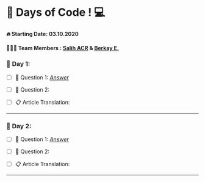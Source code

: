 # 💯 Days of Code !  💻  

#### **🔥 Starting Date: 03.10.2020**
#### **👨🏽‍💻 Team Members : [Salih ACR](https://github.com/salihacr) & [Berkay E.](https://github.com/clopylol)**


### 📅 **Day 1**:  
 - [ ]  📌 Question 1: *[Answer](https://github.com/salihacr)*
 
 - [ ] 📌 Question 2:

- [ ] 📋  Article Translation:
---

### 📅 **Day 2**:  
 - [ ]  📌 Question 1: *[Answer](https://github.com/salihacr)*
 
 - [ ] 📌 Question 2:

- [ ] 📋  Article Translation:
---
